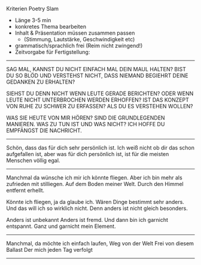 Kriterien Poetry Slam

- Länge 3-5 min
- konkretes Thema bearbeiten
- Inhalt & Präsentation müssen zusammen passen
  - (Stimmung, Lautstärke, Geschwindigkeit etc)
- grammatisch/sprachlich frei (Reim nicht zwingend!)
- Zeitvorgabe für Fertigstellung:


---

SAG MAL, KANNST DU NICHT EINFACH MAL DEIN MAUL HALTEN?
BIST DU SO BLÖD UND VERSTEHST NICHT, DASS NIEMAND BEGIEHRT DEINE GEDANKEN ZU ERHALTEN?

SIEHST DU DENN NICHT WENN LEUTE GERADE BERICHTEN?
ODER WENN LEUTE NICHT UNTERBROCHEN WERDEN ERHOFFEN?
IST DAS KONZEPT VON RUHE ZU SCHWER ZU ERFASSEN?
ALS DU ES VERSTEHEN WOLLEN?

WAS SIE HEUTE VON MIR HÖREN?
SIND DIE GRUNDLEGENDEN MANIEREN.
WAS ZU TUN IST UND WAS NICHT?
ICH HOFFE DU EMPFÄNGST DIE NACHRICHT.

---

Schön, dass das für dich sehr persönlich ist.
Ich weiß nicht ob dir das schon aufgefallen ist,
aber was für dich persönlich ist, ist für die meisten Menschen völlig egal.

---

Manchmal da wünsche ich mir ich könnte fliegen.
Aber ich bin mehr als zufrieden mit stilliegen.
Auf dem Boden meiner Welt.
Durch den Himmel entfernt erhellt.

Könnte ich fliegen, ja da glaube ich.
Wären Dinge bestimmt sehr anders.
Und das will ich so wirklich nicht.
Denn anders ist nicht gleich besonders.

Anders ist unbekannt
Anders ist fremd.
Und dann bin ich garnicht entspannt.
Ganz und garnicht mein Element.

---

Manchmal, da möchte ich einfach laufen,
Weg von der Welt
Frei von diesem Ballast
Der mich jeden Tag verfolgt

---



